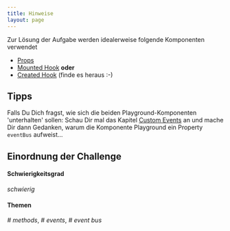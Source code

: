 ```yaml
---
title: Hinweise
layout: page
---
```


Zur Lösung der Aufgabe werden idealerweise folgende Komponenten verwendet

-   [Props](https://vuejs.org/v2/guide/components.html#Passing-Data-to-Child-Components-with-Props)
-   [Mounted Hook](https://vuejs.org/v2/api/#mounted) **oder**
-   [Created Hook](https://vuejs.org/v2/api/#created) (finde es heraus :-)

## Tipps

Falls Du Dich fragst, wie sich die beiden Playground-Komponenten 'unterhalten' sollen:
Schau Dir mal das Kapitel [Custom Events](https://vuejs.org/v2/guide/components-custom-events.html) an und mache Dir dann Gedanken, warum die Komponente Playground ein Property `eventBus` aufweist...

## Einordnung der Challenge

#### Schwierigkeitsgrad

_schwierig_

#### Themen

_# methods_, _# events_, _# event bus_
